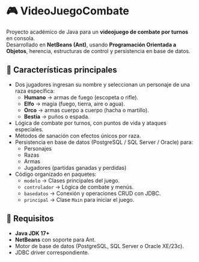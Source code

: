 # 🎮 VideoJuegoCombate

Proyecto académico de Java para un **videojuego de combate por turnos** en consola.  
Desarrollado en **NetBeans (Ant)**, usando **Programación Orientada a Objetos**, herencia, estructuras de control y persistencia en base de datos.

## 📌 Características principales

- Dos jugadores ingresan su nombre y seleccionan un personaje de una raza específica:
  - **Humano** → armas de fuego (escopeta o rifle).
  - **Elfo** → magia (fuego, tierra, aire o agua).
  - **Orco** → armas cuerpo a cuerpo (hacha o martillo).
  - **Bestia** → puños o espada.
- Lógica de combate por turnos, con puntos de vida y ataques especiales.
- Métodos de sanación con efectos únicos por raza.
- Persistencia en base de datos (PostgreSQL / SQL Server / Oracle) para:
  - Personajes
  - Razas
  - Armas
  - Jugadores (partidas ganadas y perdidas)
- Código organizado en paquetes:
  - `modelo` → Clases principales del juego.
  - `controlador` → Lógica de combate y menús.
  - `basedatos` → Conexión y operaciones CRUD con JDBC.
  - `principal` → Clase `Main` para iniciar el juego.

## 📂 Requisitos

- **Java JDK 17+**
- **NetBeans** con soporte para Ant.
- Motor de base de datos (PostgreSQL, SQL Server o Oracle XE/23c).
- JDBC driver correspondiente.

